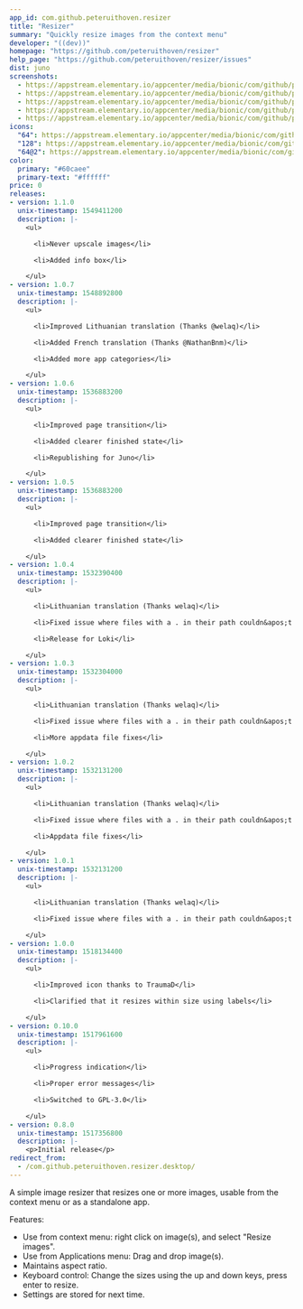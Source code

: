 ```yaml
---
app_id: com.github.peteruithoven.resizer
title: "Resizer"
summary: "Quickly resize images from the context menu"
developer: "((dev))"
homepage: "https://github.com/peteruithoven/resizer"
help_page: "https://github.com/peteruithoven/resizer/issues"
dist: juno
screenshots:
  - https://appstream.elementary.io/appcenter/media/bionic/com/github/peteruithoven.resizer/725A9DD6B733CDC10CB4061BCEB51421/screenshots/image-1_orig.png
  - https://appstream.elementary.io/appcenter/media/bionic/com/github/peteruithoven.resizer/725A9DD6B733CDC10CB4061BCEB51421/screenshots/image-2_orig.png
  - https://appstream.elementary.io/appcenter/media/bionic/com/github/peteruithoven.resizer/725A9DD6B733CDC10CB4061BCEB51421/screenshots/image-3_orig.png
  - https://appstream.elementary.io/appcenter/media/bionic/com/github/peteruithoven.resizer/725A9DD6B733CDC10CB4061BCEB51421/screenshots/image-4_orig.png
  - https://appstream.elementary.io/appcenter/media/bionic/com/github/peteruithoven.resizer/725A9DD6B733CDC10CB4061BCEB51421/screenshots/image-5_orig.png
icons:
  "64": https://appstream.elementary.io/appcenter/media/bionic/com/github/peteruithoven.resizer/725A9DD6B733CDC10CB4061BCEB51421/icons/64x64/com.github.peteruithoven.resizer_com.github.peteruithoven.resizer.png
  "128": https://appstream.elementary.io/appcenter/media/bionic/com/github/peteruithoven.resizer/725A9DD6B733CDC10CB4061BCEB51421/icons/128x128/com.github.peteruithoven.resizer_com.github.peteruithoven.resizer.png
  "64@2": https://appstream.elementary.io/appcenter/media/bionic/com/github/peteruithoven.resizer/725A9DD6B733CDC10CB4061BCEB51421/icons/64x64@2/com.github.peteruithoven.resizer_com.github.peteruithoven.resizer.png
color:
  primary: "#60caee"
  primary-text: "#ffffff"
price: 0
releases:
- version: 1.1.0
  unix-timestamp: 1549411200
  description: |-
    <ul>

      <li>Never upscale images</li>

      <li>Added info box</li>

    </ul>
- version: 1.0.7
  unix-timestamp: 1548892800
  description: |-
    <ul>

      <li>Improved Lithuanian translation (Thanks @welaq)</li>

      <li>Added French translation (Thanks @NathanBnm)</li>

      <li>Added more app categories</li>

    </ul>
- version: 1.0.6
  unix-timestamp: 1536883200
  description: |-
    <ul>

      <li>Improved page transition</li>

      <li>Added clearer finished state</li>

      <li>Republishing for Juno</li>

    </ul>
- version: 1.0.5
  unix-timestamp: 1536883200
  description: |-
    <ul>

      <li>Improved page transition</li>

      <li>Added clearer finished state</li>

    </ul>
- version: 1.0.4
  unix-timestamp: 1532390400
  description: |-
    <ul>

      <li>Lithuanian translation (Thanks welaq)</li>

      <li>Fixed issue where files with a . in their path couldn&apos;t be resized (Thanks inhji)</li>

      <li>Release for Loki</li>

    </ul>
- version: 1.0.3
  unix-timestamp: 1532304000
  description: |-
    <ul>

      <li>Lithuanian translation (Thanks welaq)</li>

      <li>Fixed issue where files with a . in their path couldn&apos;t be resized (Thanks inhji)</li>

      <li>More appdata file fixes</li>

    </ul>
- version: 1.0.2
  unix-timestamp: 1532131200
  description: |-
    <ul>

      <li>Lithuanian translation (Thanks welaq)</li>

      <li>Fixed issue where files with a . in their path couldn&apos;t be resized (Thanks inhji)</li>

      <li>Appdata file fixes</li>

    </ul>
- version: 1.0.1
  unix-timestamp: 1532131200
  description: |-
    <ul>

      <li>Lithuanian translation (Thanks welaq)</li>

      <li>Fixed issue where files with a . in their path couldn&apos;t be resized (Thanks inhji)</li>

    </ul>
- version: 1.0.0
  unix-timestamp: 1518134400
  description: |-
    <ul>

      <li>Improved icon thanks to TraumaD</li>

      <li>Clarified that it resizes within size using labels</li>

    </ul>
- version: 0.10.0
  unix-timestamp: 1517961600
  description: |-
    <ul>

      <li>Progress indication</li>

      <li>Proper error messages</li>

      <li>Switched to GPL-3.0</li>

    </ul>
- version: 0.8.0
  unix-timestamp: 1517356800
  description: |-
    <p>Initial release</p>
redirect_from:
  - /com.github.peteruithoven.resizer.desktop/
---
```


<p>A simple image resizer that resizes one or more images, usable from the context menu or as a standalone app.</p>
<p>Features:</p>
<ul>
  <li>Use from context menu: right click on image(s), and select &quot;Resize images&quot;.</li>
  <li>Use from Applications menu: Drag and drop image(s).</li>
  <li>Maintains aspect ratio.</li>
  <li>Keyboard control: Change the sizes using the up and down keys, press enter to resize.</li>
  <li>Settings are stored for next time.</li>
</ul>